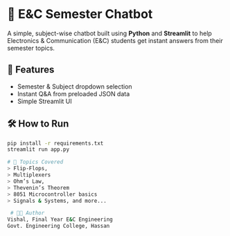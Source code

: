 # 💬 E&C Semester Chatbot

A simple, subject-wise chatbot built using **Python** and **Streamlit** to help Electronics & Communication (E&C) students get instant answers from their semester topics.

## 🚀 Features
- Semester & Subject dropdown selection
- Instant Q&A from preloaded JSON data
- Simple Streamlit UI

## 🛠️ How to Run

```bash
pip install -r requirements.txt
streamlit run app.py

# 🧠 Topics Covered
> Flip-Flops,
> Multiplexers
> Ohm’s Law,
> Thevenin’s Theorem
> 8051 Microcontroller basics
> Signals & Systems, and more...

 # 👨‍💻 Author
Vishal, Final Year E&C Engineering
Govt. Engineering College, Hassan
